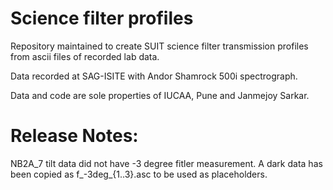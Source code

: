 # Science filter profiles

Repository maintained to create SUIT science filter transmission profiles from ascii files of recorded lab data.

Data recorded at SAG-ISITE with Andor Shamrock 500i spectrograph.

Data and code are sole properties of IUCAA, Pune and Janmejoy Sarkar.

# Release Notes:
NB2A_7 tilt data did not have -3 degree fitler measurement. A dark data has been copied as f_-3deg_{1..3}.asc to be used as placeholders.
